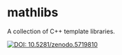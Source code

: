 # mathlibs
A collection of C++ template libraries.

[![DOI: 10.5281/zenodo.5719810](https://zenodo.org/badge/DOI/10.5281/zenodo.5719810.svg)](https://doi.org/10.5281/zenodo.5719810)
